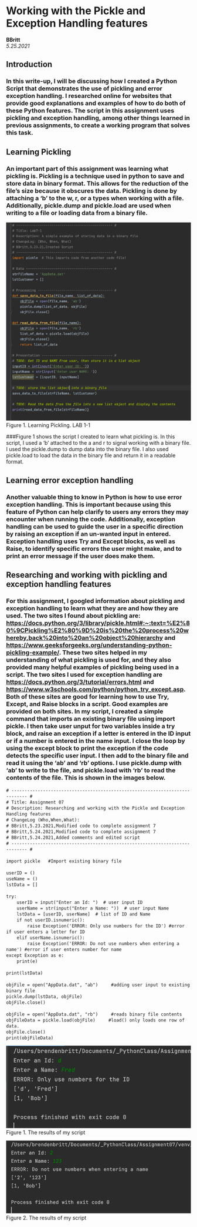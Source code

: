 # Working with the Pickle and Exception Handling features
**BBritt**  
*5.25.2021*

## Introduction
### In this write-up, I will be discussing how I created a Python Script that demonstrates the use of pickling and error exception handling. I researched online for websites that provide good explanations and examples of how to do both of these Python features. The script in this assignment uses pickling and exception handling, among other things learned in previous assignments, to create a working program that solves this task.

## Learning Pickling
### An important part of this assignment was learning what pickling is. Pickling is a technique used in python to save and store data in binary format. This allows for the reduction of the file’s size because it obscures the data. Pickling is done by attaching a ‘b’ to the w, r, or a types when working with a file. Additionally, pickle.dump and pickle.load are used when writing to a file or loading data from a binary file.

![Figure 1. Learning Pickling. LAB 1-1](Picture3.png "Figure 1. Learning Pickling. LAB 1-1")  
Figure 1. Learning Pickling. LAB 1-1

###Figure 1 shows the script I created to learn what pickling is. In this script, I used a ‘b’ attached to the a and r to signal working with a binary file. I used the pickle.dump to dump data into the binary file. I also used pickle.load to load the data in the binary file and return it in a readable format.

## Learning error exception handling
### Another valuable thing to know in Python is how to use error exception handling. This is important because using this feature of Python can help clarify to users any errors they may encounter when running the code. Additionally, exception handling can be used to guide the user in a specific direction by raising an exception if an un-wanted input in entered. Exception handling uses Try and Except blocks, as well as Raise, to identify specific errors the user might make, and to print an error message if the user does make them.

## Researching and working with pickling and exception handling features
### For this assignment, I googled information about pickling and exception handling to learn what they are and how they are used. The two sites I found about pickling are: https://docs.python.org/3/library/pickle.html#:~:text=%E2%80%9CPickling%E2%80%9D%20is%20the%20process%20whereby,back%20into%20an%20object%20hierarchy and https://www.geeksforgeeks.org/understanding-python-pickling-example/. These two sites helped in my understanding of what pickling is used for, and they also provided many helpful examples of pickling being used in a script. The two sites I used for exception handling are https://docs.python.org/3/tutorial/errors.html and https://www.w3schools.com/python/python_try_except.asp. Both of these sites are good for learning how to use Try, Except, and Raise blocks in a script. Good examples are provided on both sites. In my script, I created a simple command that imports an existing binary file using import pickle. I then take user unput for two variables inside a try block, and raise an exception if a letter is entered in the ID input or if a number is entered in the name input. I close the loop by using the except block to print the exception if the code detects the specific user input. I then add to the binary file and read it using the ‘ab’ and ‘rb’ options. I use pickle.dump with ‘ab’ to write to the file, and pickle.load with ‘rb’ to read the contents of the file. This is shown in the images below.



```
# ---------------------------------------------------------------------------- #
# Title: Assignment 07
# Description: Researching and working with the Pickle and Exception Handling features
# ChangeLog (Who,When,What):
# BBritt,5.23.2021,Modified code to complete assignment 7
# BBritt,5.24.2021,Modified code to complete assignment 7
# BBritt,5.24.2021,Added comments and edited script
# ---------------------------------------------------------------------------- #

import pickle   #Import existing binary file

userID = ()
useName = ()
lstData = []

try:
    userID = input("Enter an Id: ")  # user input ID
    userName = str(input("Enter a Name: "))  # user input Name
    lstData = [userID, userName]  # list of ID and Name
    if not userID.isnumeric():
        raise Exception('ERROR: Only use numbers for the ID') #error if user enters a letter for ID
    elif userName.isnumeric():
        raise Exception('ERROR: Do not use numbers when entering a name') #error if user enters number for name
except Exception as e:
    print(e)

print(lstData)

objFile = open("AppData.dat", "ab")     #adding user input to existing binary file
pickle.dump(lstData, objFile)
objFile.close()

objFile = open("AppData.dat", "rb")     #reads binary file contents
objFileData = pickle.load(objFile)     #load() only loads one row of data.
objFile.close()
print(objFileData)
```

![Results of my script](Picture1.png "Results of my script")  
Figure 1. The results of my script



![Results of my script](Picture2.png "Results of my script")  
Figure 2. The results of my script

